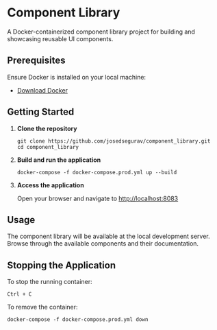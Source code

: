 # Component Library

A Docker-containerized component library project for building and showcasing reusable UI components.

## Prerequisites

Ensure Docker is installed on your local machine:
- [Download Docker](https://www.docker.com/get-started)

## Getting Started

1. **Clone the repository**
   ```
   git clone https://github.com/josedsegurav/component_library.git
   cd component_library
   ```

2. **Build and run the application**
   ```
   docker-compose -f docker-compose.prod.yml up --build
   ```

3. **Access the application**

   Open your browser and navigate to [http://localhost:8083](http://localhost:8083)

## Usage

The component library will be available at the local development server. Browse through the available components and their documentation.

## Stopping the Application

To stop the running container:
```
Ctrl + C
```
To remove the container:
```
docker-compose -f docker-compose.prod.yml down
```